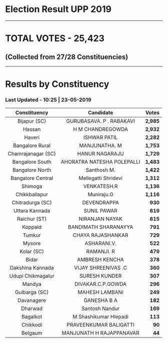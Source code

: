 # Election Result UPP 2019

---
# TOTAL VOTES - 25,423 
## (Collected from 27/28 Constituencies) 


---
# Results by Constituency 

### Last Updated - 10:25 | 23-05-2019 


|   Constituency   |        Candidate         |  Votes  |
|:----------------:|:------------------------:|--------:|
|   Bijapur (SC)   | GURUBASAVA. P . RABAKAVI |**2,985**|
|      Hassan      |     H M CHANDREGOWDA     |**2,932**|
|      Haveri      |       ISHWAR PATIL       |**2,282**|
| Bangalore Rural  |      MANJUNATHA. M       |**1,753**|
|Chamrajanagar (SC)|      HANUR NAGARAJU      |**1,729**|
| Bangalore South  |AHORATRA NATESHA POLEPALLI|**1,483**|
| Bangalore North  |       Santhosh M.        |**1,422**|
|Bangalore Central |   Mellegatti Shridevi    |**1,312**|
|     Shimoga      |       VENKATESH.R        |**1,136**|
|  Chikkballapur   |        Muniraju.G        |**1,116**|
| Chitradurga (SC) |       DEVENDRAPPA        |  **930**|
|  Uttara Kannada  |       SUNIL PAWAR        |  **819**|
|   Raichur (ST)   |      NIRANJAN NAYAK      |  **815**|
|     Koppald      |   BANDIMATH SHARANAYYA   |  **791**|
|      Tumkur      |    CHAYA RAJASHANKAR     |  **729**|
|      Mysore      |       ASHARANI.V.        |  **522**|
|    Kolar (SC)    |        RAMANJI. R        |  **479**|
|      Bidar       |      AMBRESH KENCHA      |  **378**|
| Dakshina Kannada |   VIJAY SHREENIVAS .C    |  **360**|
|Udupi Chikmagalur |      SURESH KUNDER       |  **307**|
|      Mandya      |    DIVAKAR.C.P.GOWDA     |  **296**|
|  Gulbarga (SC)   |      MAHESH LAMBANI      |  **249**|
|    Davanagere    |       GANESHA B A        |  **182**|
|     Dharwad      |      Santosh Nandur      |  **169**|
|     Bagalkot     |  M Shashikumar Hlepadi   |  **113**|
|     Chikkodi     |  PRAVEENKUMAR BALIGATTI  |   **90**|
|     Belgaum      | MANJUNATH H RAJAPPANAVAR |   **44**|



<!-- Global site tag (gtag.js) - Google Analytics -->
<script async src='https://www.googletagmanager.com/gtag/js?id=UA-138371535-2'></script>
<script>
window.dataLayer = window.dataLayer || [];
function gtag(){dataLayer.push(arguments);}
gtag('js', new Date());

gtag('config', 'UA-138371535-2');
</script>
        